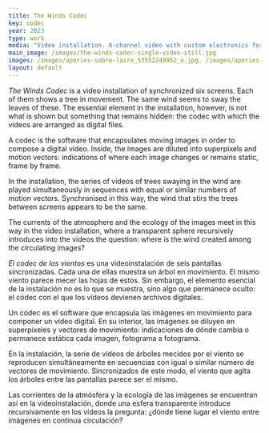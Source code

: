 ```yaml
---
title: The Winds Codec
key: codec
year: 2023
type: work
media: "Video installation. 6-channel video with custom electronics for synchronisation. Variable dimensions."
main_image: /images/the-winds-codec-single-video-still.jpg
images: /images/apories-sobre-laire_53552249952_o.jpg, /images/apories-2.jpg, /images/maria-andueza-the-winds-codec-IMG_0255.JPG, /images/the-winds-codec-grabacion-esferas-proceso-0.jpg, /images/maria-andueza-the-winds-codec-IMG_0259.JPG, /images/maria-andueza-the-winds-codec-IMG_0260-recorte.JPG, /images/maria-andueza-the-winds-codec-IMG_0289.JPG, /images/maria-andueza-the-winds-codec-IMG_0291.JPG, /images/maria-andueza-the-winds-codec-IMG_0294.JPG
layout: default
---
```


<div class="en">
<p><em>The Winds Codec</em> is a video installation of synchronized six screens. Each of them shows a tree in movement. The same wind seems to sway the leaves of these. The essential element in the installation, however, is not what is shown but something that remains hidden: the codec with which the videos are arranged as digital files. </p> 
<p>A codec is the software that encapsulates moving images in order to compose a digital video. Inside, the images are diluted into superpixels and motion vectors: indications of where each image changes or remains static, frame by frame. </p> 
<p>In the installation, the series of videos of trees swaying in the wind are played simultaneously in sequences with equal or similar numbers of motion vectors. Synchronised in this way, the wind that stirs the trees between screens appears to be the same. </p> 
<p>The currents of the atmosphere and the ecology of the images meet in this way in the video installation, where a transparent sphere recursively introduces into the videos the question: where is the wind created among the circulating images?</p>
</div>

<div class="es">
<p><em>El codec de los vientos</em> es una videoinstalación de seis pantallas sincronizadas. Cada una de ellas muestra un árbol en movimiento. El mismo viento parece mecer las hojas de estos. Sin embargo, el elemento esencial de la instalación no es lo que se muestra, sino algo que permanece oculto: el códec con el que los vídeos devienen archivos digitales. </p>
<p>Un códec es el software que encapsula las imágenes en movimiento para componer un vídeo digital. En su interior, las imágenes se diluyen en superpíxeles y vectores de movimiento: indicaciones de dónde cambia o permanece estática cada imagen, fotograma a fotograma. </p>
<p>En la instalación, la serie de vídeos de árboles mecidos por el viento se reproducen simultáneamente en secuencias con igual o similar número de vectores de movimiento. Sincronizados de este modo, el viento que agita los árboles entre las pantallas parece ser el mismo. </p>
<p>Las corrientes de la atmósfera y la ecología de las imágenes se encuentran así en la videoinstalación, donde una esfera transparente introduce recursivamente en los vídeos la pregunta: ¿dónde tiene lugar el viento entre imágenes en continua circulación?</p>
</div>